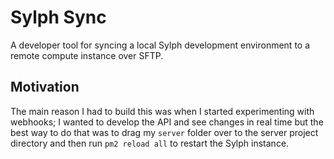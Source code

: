 # Sylph Sync

A developer tool for syncing a local Sylph development environment to a remote compute instance over SFTP.

## Motivation

The main reason I had to build this was when I started experimenting with webhooks; I wanted to develop the API and see changes in real time but the best way to do that was to drag my ```server``` folder over to the server project directory and then run ```pm2 reload all``` to restart the Sylph instance. 